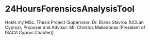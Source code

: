 # 24HoursForensicsAnalysisTool
Hosts my MSc. Thesis Project (Supervisor: Dr. Eliana Stavrou (UCLan Cyprus), Proposer and Advisor:  Mr. Christos Makedonas (President of ISACA Cyprus Chapter)) 

